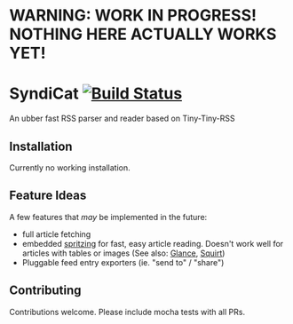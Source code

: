 # WARNING: WORK IN PROGRESS! NOTHING HERE ACTUALLY WORKS YET!
# SyndiCat [![Build Status](https://travis-ci.org/jchristi/syndicat.svg?branch=master)](https://travis-ci.org/jchristi/syndicat)
An ubber fast RSS parser and reader based on Tiny-Tiny-RSS

## Installation
Currently no working installation.

## Feature Ideas
A few features that *may* be implemented in the future:

* full article fetching
* embedded [spritzing](http://spritzinc.com/) for fast, easy article reading. 
  Doesn't work well for articles with tables or images (See also: [Glance](https://github.com/Miserlou/Glance), 
  [Squirt](https://github.com/cameron/squirt))
* Pluggable feed entry exporters (ie. "send to" / "share")
  
## Contributing
Contributions welcome. Please include mocha tests with all PRs.
